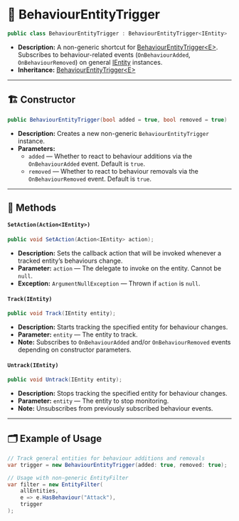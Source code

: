 # 🧩 BehaviourEntityTrigger

```csharp
public class BehaviourEntityTrigger : BehaviourEntityTrigger<IEntity>
```

- **Description:** A non-generic shortcut for [BehaviourEntityTrigger\<E>](BehaviourEntityTrigger%601.md).  
  Subscribes to behaviour-related events (`OnBehaviourAdded`, `OnBehaviourRemoved`) on general [IEntity](../Entities/IEntity.md) instances.
- **Inheritance:** [BehaviourEntityTrigger\<E>](BehaviourEntityTrigger%601.md)

---

## 🏗️ Constructor

```csharp
public BehaviourEntityTrigger(bool added = true, bool removed = true)
```

- **Description:** Creates a new non-generic `BehaviourEntityTrigger` instance.
- **Parameters:**
    - `added` — Whether to react to behaviour additions via the `OnBehaviourAdded` event. Default is `true`.
    - `removed` — Whether to react to behaviour removals via the `OnBehaviourRemoved` event. Default is `true`.

---

## 🏹 Methods

#### `SetAction(Action<IEntity>)`

```csharp
public void SetAction(Action<IEntity> action);
```

- **Description:** Sets the callback action that will be invoked whenever a tracked entity’s behaviours change.
- **Parameter:** `action` — The delegate to invoke on the entity. Cannot be `null`.
- **Exception:** `ArgumentNullException` — Thrown if `action` is `null`.

#### `Track(IEntity)`

```csharp
public void Track(IEntity entity);
```

- **Description:** Starts tracking the specified entity for behaviour changes.
- **Parameter:** `entity` — The entity to track.
- **Note:** Subscribes to `OnBehaviourAdded` and/or `OnBehaviourRemoved` events depending on constructor parameters.

#### `Untrack(IEntity)`

```csharp
public void Untrack(IEntity entity);
```

- **Description:** Stops tracking the specified entity for behaviour changes.
- **Parameter:** `entity` — The entity to stop monitoring.
- **Note:** Unsubscribes from previously subscribed behaviour events.

---

## 🗂 Example of Usage

```csharp
// Track general entities for behaviour additions and removals
var trigger = new BehaviourEntityTrigger(added: true, removed: true);

// Usage with non-generic EntityFilter
var filter = new EntityFilter(
    allEntities,
    e => e.HasBehaviour("Attack"),
    trigger
);
```




<!-- 

# 🧩 BehaviourEntityTrigger

A trigger that responds to **behaviour changes** (added or removed) on entities. Provides both a **generic** and a **non-generic** version for flexible use with any entity type.

---

## Overview

`BehaviourEntityTrigger` allows monitoring **behaviours** added or removed from entities that implement `IEntity`. It invokes a configured action whenever a tracked entity’s behaviours change.

- **Non-generic version:** `BehaviourEntityTrigger` — works with plain `IEntity`.
- **Generic version:** `BehaviourEntityTrigger<E>` — works with specific entity types.

---

## BehaviourEntityTrigger

- Non-generic shortcut for `BehaviourEntityTrigger<IEntity>`.
- Subscribes to behaviour-related events (`OnBehaviourAdded`, `OnBehaviourRemoved`) on basic `IEntity` instances.

```csharp
public class BehaviourEntityTrigger : BehaviourEntityTrigger<IEntity>
```

### Constructor
```csharp
public BehaviourEntityTrigger(bool added = true, bool removed = true)
```
- **Parameters:**
    - `added` — react to behaviour additions (default: true)
    - `removed` — react to behaviour removals (default: true)
---

## BehaviourEntityTrigger<E>
- Generic version for specific entity types `E`.
- Inherits from `EntityTriggerBase<E>`.
- Subscribes to entity behaviour events.
```csharp
public class BehaviourEntityTrigger<E> : EntityTriggerBase<E> where E : IEntity
```

### Constructor
```csharp
public BehaviourEntityTrigger(bool added = true, bool removed = true)
```
- **Parameters:**
    - `added` — react to behaviour additions (default: true)
    - `removed` — react to behaviour removals (default: true)
---

## Methods

### Track
```csharp
public override void Track(E entity)
```
- Subscribes to behaviour-related events on the given entity.

### Untrack
```csharp
public override void Untrack(E entity)
```
- Unsubscribes from behaviour-related events on the given entity.

---

## Usage Example

### Non-Generic Usage

```csharp
var behaviourTrigger = new BehaviourEntityTrigger();
behaviourTrigger.SetAction(entity => 
    Console.WriteLine($"Behaviour changed on entity: {entity.Name}"));

// Track entities
behaviourTrigger.Track(playerEntity);
behaviourTrigger.Track(enemyEntity);

// Adding a behaviour triggers the action
playerEntity.AddBehaviour(new MovementBehaviour());

// Removing a behaviour triggers the action
enemyEntity.RemoveBehaviour(new HealthBehaviour());
```


### Generic Usage

```csharp
var behaviourTrigger = new BehaviourEntityTrigger<UnitEntity>();
behaviourTrigger.SetAction(entity => 
    Console.WriteLine($"Behaviour changed on entity: {entity.Name}"));

// Track entities
behaviourTrigger.Track(playerEntity);
behaviourTrigger.Track(enemyEntity);

// Adding a behaviour triggers the action
playerEntity.AddBehaviour(new MovementBehaviour());

// Removing a behaviour triggers the action
enemyEntity.RemoveBehaviour(new HealthBehaviour());
```

### Only Added Behaviours

```csharp
var addedTrigger = new BehaviourEntityTrigger(added: true, removed: false);
addedTrigger.SetAction(entity =>
    Console.WriteLine($"New behaviour added to entity: {entity.Name}"));

// Track entities
addedTrigger.Track(playerEntity);

// Only additions trigger the callback
playerEntity.AddBehaviour(new MovementBehaviour());  // Triggers callback
playerEntity.RemoveBehaviour(new HealthBehaviour()); // Does NOT trigger
```

### Only Removed

```csharp
var removedTrigger = new BehaviourEntityTrigger(added: false, removed: true);
removedTrigger.SetAction(entity =>
    Console.WriteLine($"Behaviour removed from entity: {entity.Name}"));

// Track entities
removedTrigger.Track(enemyEntity);

// Only removals trigger the callback
enemyEntity.AddBehaviour(new MovementBehaviour());    // Does NOT trigger
enemyEntity.RemoveBehaviour(new HealthBehaviour());  // Triggers callback
```
-->